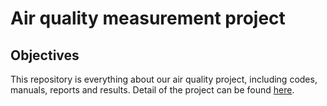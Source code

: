 
# Air quality measurement project

## Objectives

This repository is everything about our air quality project, including codes, manuals, reports and results. Detail of the project can be found [here](https://zjui.tselab.org/project/airquality-project/).

